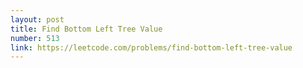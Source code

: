 ```yaml
---
layout: post
title: Find Bottom Left Tree Value
number: 513
link: https://leetcode.com/problems/find-bottom-left-tree-value
---
```

